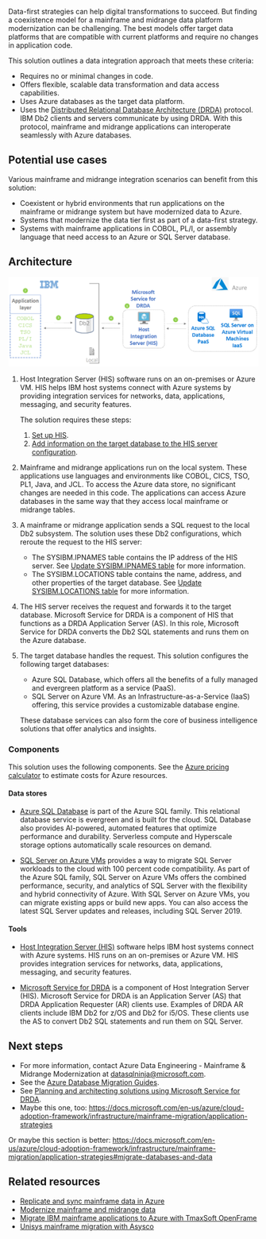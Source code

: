 Data-first strategies can help digital transformations to succeed. But finding a coexistence model for a mainframe and midrange data platform modernization can be challenging. The best models offer target data platforms that are compatible with current platforms and require no changes in application code.

This solution outlines a data integration approach that meets these criteria:

- Requires no or minimal changes in code.
- Offers flexible, scalable data transformation and data access capabilities.
- Uses Azure databases as the target data platform.
- Uses the [Distributed Relational Database Architecture (DRDA)][DRDA] protocol. IBM Db2 clients and servers communicate by using DRDA. With this protocol, mainframe and midrange applications can interoperate seamlessly with Azure databases.

## Potential use cases

Various mainframe and midrange integration scenarios can benefit from this solution:

- Coexistent or hybrid environments that run applications on the mainframe or midrange system but have modernized data to Azure.
- Systems that modernize the data tier first as part of a data-first strategy.
- Systems with mainframe applications in COBOL, PL/I, or assembly language that need access to an Azure or SQL Server database.

## Architecture

![Diagram showing the three steps of migrating on-premises files to Azure: moving, conversion and transformation, and storing in persistent storage.](../media/mainframe-azure-data-integration-architecture.png)

1. Host Integration Server (HIS) software runs on an on-premises or Azure VM. HIS helps IBM host systems connect with Azure systems by providing integration services for networks, data, applications, messaging, and security features.

   The solution requires these steps:

   1. [Set up HIS][Install and configure HIS 2020].
   1. [Add information on the target database to the HIS server configuration][Configuring SQL Server Connections].

1. Mainframe and midrange applications run on the local system. These applications use languages and environments like COBOL, CICS, TSO, PL1, Java, and JCL. To access the Azure data store, no significant changes are needed in this code. The applications can access Azure databases in the same way that they access local mainframe or midrange tables.

1. A mainframe or midrange application sends a SQL request to the local Db2 subsystem. The solution uses these Db2 configurations, which reroute the request to the HIS server:

   - The SYSIBM.IPNAMES table contains the IP address of the HIS server. See [Update SYSIBM.IPNAMES table](https://docs.microsoft.com/host-integration-server/core/configuring-db2-for-z-os#updating-sysibmipnames-table) for more information.
   - The SYSIBM.LOCATIONS table contains the name, address, and other properties of the target database. See [Update SYSIBM.LOCATIONS table](https://docs.microsoft.com/host-integration-server/core/configuring-db2-for-z-os#updating-sysibmlocations-table) for more information.

1. The HIS server receives the request and forwards it to the target database. Microsoft Service for DRDA is a component of HIS that functions as a DRDA Application Server (AS). In this role, Microsoft Service for DRDA converts the Db2 SQL statements and runs them on the Azure database.

1. The target database handles the request. This solution configures the following target databases:

   - Azure SQL Database, which offers all the benefits of a fully managed and evergreen platform as a service (PaaS).
   - SQL Server on Azure VM. As an Infrastructure-as-a-Service (IaaS) offering, this service provides a customizable database engine.
   
   These database services can also form the core of business intelligence solutions that offer analytics and insights.

### Components

This solution uses the following components. See the [Azure pricing calculator][Azure pricing calculator] to estimate costs for Azure resources.

#### Data stores

- [Azure SQL Database][What is Azure SQL Database?] is part of the Azure SQL family. This relational database service is evergreen and is built for the cloud. SQL Database also provides AI-powered, automated features that optimize performance and durability. Serverless compute and Hyperscale storage options automatically scale resources on demand.

- [SQL Server on Azure VMs][What is SQL Server on Azure Virtual Machines (Windows)] provides a way to migrate SQL Server workloads to the cloud with 100 percent code compatibility. As part of the Azure SQL family, SQL Server on Azure VMs offers the combined performance, security, and analytics of SQL Server with the flexibility and hybrid connectivity of Azure. With SQL Server on Azure VMs, you can migrate existing apps or build new apps. You can also access the latest SQL Server updates and releases, including SQL Server 2019.

#### Tools

- [Host Integration Server (HIS)][What is HIS] software helps IBM host systems connect with Azure systems. HIS runs on an on-premises or Azure VM. HIS provides integration services for networks, data, applications, messaging, and security features.

- [Microsoft Service for DRDA][Microsoft Service for DRDA] is a component of Host Integration Server (HIS). Microsoft Service for DRDA is an Application Server (AS) that DRDA Application Requester (AR) clients use. Examples of DRDA AR clients include IBM Db2 for z/OS and Db2 for i5/OS. These clients use the AS to convert Db2 SQL statements and run them on SQL Server.

## Next steps

- For more information, contact Azure Data Engineering - Mainframe & Midrange Modernization at [datasqlninja@microsoft.com][Email address for information on mainframe modernization].
- See the [Azure Database Migration Guides][Azure Database Migration Guides].
- See [Planning and architecting solutions using Microsoft Service for DRDA][Planning and Architecting Solutions Using Microsoft Service for DRDA].
- Maybe this one, too: https://docs.microsoft.com/en-us/azure/cloud-adoption-framework/infrastructure/mainframe-migration/application-strategies

Or maybe this section is better: https://docs.microsoft.com/en-us/azure/cloud-adoption-framework/infrastructure/mainframe-migration/application-strategies#migrate-databases-and-data





[Email address for information on mainframe modernization]: mailto:datasqlninja@microsoft.com
[Azure Database Migration Guides]: /data-migration/
[Planning and Architecting Solutions Using Microsoft Service for DRDA]: /host-integration-server/core/planning-and-architecting-solutions-using-microsoft-service-for-drda

## Related resources

- [Replicate and sync mainframe data in Azure](/azure/architecture/reference-architectures/migration/sync-mainframe-data-with-azure)
- [Modernize mainframe and midrange data](/azure/architecture/reference-architectures/migration/modernize-mainframe-data-to-azure)
- [Migrate IBM mainframe applications to Azure with TmaxSoft OpenFrame](/azure/architecture/solution-ideas/articles/migrate-mainframe-apps-with-tmaxsoft-openframe)
- [Unisys mainframe migration with Asysco](/azure/architecture/reference-architectures/migration/unisys-mainframe-migration)





[Azure pricing calculator]: https://azure.microsoft.com/pricing/calculator
[Configuring SQL Server Connections]: https://docs.microsoft.com/host-integration-server/core/configuring-sql-server-connections
[DRDA]: https://en.wikipedia.org/wiki/DRDA
[Install and configure HIS 2020]: https://docs.microsoft.com/host-integration-server/install-and-config-guides/installing-his-2020
[Microsoft Service for DRDA]: host-integration-server/what-is-his#Data
[What is Azure SQL Database?]: /azure/azure-sql/database/sql-database-paas-overview
[What is HIS]: /host-integration-server/what-is-his
[What is SQL Server on Azure Virtual Machines (Windows)]: /azure/azure-sql/virtual-machines/windows/sql-server-on-azure-vm-iaas-what-is-overview
